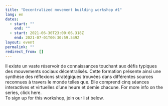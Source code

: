 ```yaml
---
title: "Decentralized movement building workshop #1"
lang: en
dates:
  - start: ""
    end: ""
  - start: 2021-06-30T23:00:06.318Z
    end: 2021-07-01T00:30:59.549Z
layout: event
permalink: ""
redirect_from: []
---
```

Il existe un vaste réservoir de connaissances touchant aux défis typiques des mouvements sociaux décentralisés. Cette formation présente ainsi une synthèse des réflexions stratégiques trouvées dans différentes sources reconnues à travers le monde telles que. Elle comprend cinq séances interactives et virtuelles d’une heure et demie chacune. For more info on the series, click here.\
To sign up for this workshop, join our list below.